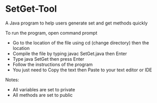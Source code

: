 # SetGet-Tool
A Java program to help users generate set and get methods quickly

To run the program, open command prompt
 - Go to the location of the file using cd (change directory) then the location
 - Compile the file by typing javac SetGet.java then Enter
 - Type java SetGet then press Enter
 - Follow the instructions of the program
 - You just need to Copy the text then Paste to your text editor or IDE

Notes:
- All variables are set to private
- All methods are set to public
